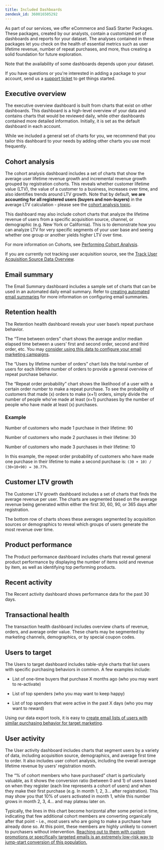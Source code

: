 ```yaml
---
title: Included Dashboards
zendesk_id: 360016505292
---
```


As part of our services, we offer eCommerce and SaaS Starter Packages. These packages, created by our analysts, contain a customized set of dashboards and reports for your dataset. The analyses contained in these packages let you check on the health of essential metrics such as user lifetime revenue, number of repeat purchases, and more, thus creating a solid foundation for future exploration.

Note that the availability of some dashboards depends upon your dataset.

If you have questions or you're interested in adding a package to your account, send us a [support ticket](../getting-started/support.md) to get things started.

## Executive overview

The executive overview dashboard is built from charts that exist on other dashboards. This dashboard is a high-level overview of your data and contains charts that would be reviewed daily, while other dashboards contained more detailed information. Initially, it is set as the default dashboard in each account.

While we included a general set of charts for you, we recommend that you tailor this dashboard to your needs by adding other charts you use most frequently.

## Cohort analysis

The cohort analysis dashboard includes a set of charts that show the average user lifetime revenue growth and incremental revenue growth grouped by registration cohorts. This reveals whether customer lifetime value (LTV), the value of a customer to a business, increases over time, and also identifies trends around LTV growth. Note that by default, **we are accounting for all registered users (buyers and non-buyers)** in the average LTV calculation - please see the [cohort analysis topic](../data-analyst/dev-reports/cohort-rpt-bldr.md).

This dashboard may also include cohort charts that analyze the lifetime revenue of users from a specific acquisition source, channel, or demographic (e.g. New York or California). This is to demonstrate how you can analyze LTV for very specific segments of your user base and seeing whether one group or another yields higher LTV over time.

For more information on Cohorts, see [Performing Cohort Analysis](../data-analyst/dev-reports/cohort-rpt-bldr.md).

If you are currently not tracking user acquisition source, see the [Track User Acquisition Source Data Overview](../data-analyst/analysis/google-track-user-acq.md).

## Email summary

The Email Summary dashboard includes a sample set of charts that can be used in an automated daily email summary. Refer to [creating automated email summaries](../data-user/export-data/email-summaries.md) for more information on configuring email summaries.  

## Retention health

The Retention health dashboard reveals your user base’s repeat purchase behavior.

The “Time between orders” chart shows the average and/or median elapsed time between a users’ first and second order, second and third order, etc. You may [consider using this data to configure your email marketing campaigns](../http://blog.rjmetrics.com/acting-on-marketing-data-in-your-rjmetrics-online-dashboard/).

The “Users by lifetime number of orders” chart lists the total number of users for each lifetime number of orders to provide a general overview of repeat purchase behavior.  

The “Repeat order probability” chart shows the likelihood of a user with a certain order number to make a repeat purchase. To see the probability of customers that made (x) orders to make (x+1) orders, simply divide the number of people who’ve made at least (x+1) purchases by the number of people who have made at least (x) purchases.

### Example

Number of customers who made 1 purchase in their lifetime: 90

Number of customers who made 2 purchases in their lifetime: 30

Number of customers who made 3 purchases in their lifetime: 10

In this example, the repeat order probability of customers who have made one purchase in their lifetime to make a second purchase is: `(30 + 10) / (30+10+90) = 30.77%`.

## Customer LTV growth

The Customer LTV growth dashboard includes a set of charts that finds the average revenue per user. The charts are segmented based on the average revenue being generated within either the first 30, 60, 90, or 365 days after registration.  

The bottom row of charts shows these averages segmented by acquisition sources or demographics to reveal which groups of users generate the most revenue over time.

## Product performance

The Product performance dashboard includes charts that reveal general product performance by displaying the number of items sold and revenue by item, as well as identifying top performing products.

## Recent activity

The Recent activity dashboard shows performance data for the past 30 days.

## Transactional health

The transaction health dashboard includes overview charts of revenue, orders, and average order value. These charts may be segmented by marketing channels, demographics, or by special coupon codes.

## Users to target

The Users to target dashboard includes table-style charts that list users with specific purchasing behaviors in common. A few examples include:

* List of one-time buyers that purchase X months ago (who you may want to re-activate)

* List of top spenders (who you may want to keep happy)

* List of top spenders that were active in the past X days (who you may want to reward)

Using our data export tools, it is easy to [create email lists of users with similar purchasing behavior for target marketing](../http://blog.rjmetrics.com/creating-contact-lists-for-top-customers/).

## User activity

The User activity dashboard includes charts that segment users by a variety of data, including acquisition source, demographics, and average first time to order. It also includes user cohort analysis, including the overall average lifetime revenue by users’ registration month.

The “% of cohort members who have purchased” chart is particularly valuable, as it shows the conversion ratio (between 0 and 1) of users based on when they register (each line represents a cohort of users) and when they make their first purchase (e.g. In month 1, 2, 3... after registration). This may show you that 10% of users activated in month 1, while this number grows in month 2, 3, 4... and may plateau later on.

Typically, the lines in this chart become horizontal after some period in time, indicating that few additional cohort members are converting organically after that point - i.e., most users who are going to make a purchase have already done so. At this point, these members are highly unlikely to convert to purchasers without intervention. [Reaching out to them with custom promotions or specifically targeted emails is an extremely low-risk way to jump-start conversion of this population.](../http://blog.rjmetrics.com/acting-on-marketing-data-in-your-rjmetrics-online-dashboard/)
